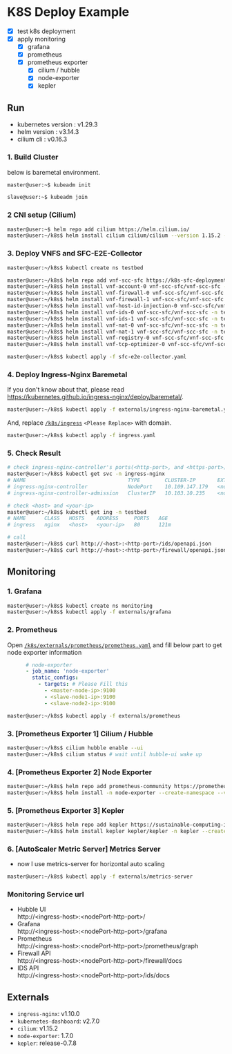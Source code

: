 # K8S Deploy Example

- [x] test k8s deployment
- [x] apply monitoring
  - [x] grafana
  - [x] prometheus
  - [x] prometheus exporter
    - [x] cilium / hubble
    - [x] node-exporter
    - [x] kepler

## Run

- kubernetes version : v1.29.3
- helm version : v3.14.3
- cilium cli : v0.16.3

### 1. Build Cluster

below is baremetal environment.

```bash
master@user:~$ kubeadm init
```


```bash
slave@user:~$ kubeadm join
```

### 2 CNI setup (Cilium)

```bash
master@user:~$ helm repo add cilium https://helm.cilium.io/
master@user:~/k8s$ helm install cilium cilium/cilium --version 1.15.2 -n kube-system -f externals/cilium/values.yaml
```

### 3. Deploy VNFS and SFC-E2E-Collector

```bash
master@user:~/k8s$ kubectl create ns testbed

master@user:~/k8s$ helm repo add vnf-scc-sfc https://k8s-sfc-deployment.github.io/VNF-SCC-SFC
master@user:~/k8s$ helm install vnf-account-0 vnf-scc-sfc/vnf-scc-sfc -n testbed -f vnfs/account.yaml
master@user:~/k8s$ helm install vnf-firewall-0 vnf-scc-sfc/vnf-scc-sfc -n testbed -f vnfs/firewall.yaml
master@user:~/k8s$ helm install vnf-firewall-1 vnf-scc-sfc/vnf-scc-sfc -n testbed -f vnfs/firewall.yaml
master@user:~/k8s$ helm install vnf-host-id-injection-0 vnf-scc-sfc/vnf-scc-sfc -n testbed -f vnfs/host-id-injection.yaml
master@user:~/k8s$ helm install vnf-ids-0 vnf-scc-sfc/vnf-scc-sfc -n testbed -f vnfs/ids.yaml
master@user:~/k8s$ helm install vnf-ids-1 vnf-scc-sfc/vnf-scc-sfc -n testbed -f vnfs/ids.yaml
master@user:~/k8s$ helm install vnf-nat-0 vnf-scc-sfc/vnf-scc-sfc -n testbed -f vnfs/nat.yaml
master@user:~/k8s$ helm install vnf-nat-1 vnf-scc-sfc/vnf-scc-sfc -n testbed -f vnfs/nat.yaml
master@user:~/k8s$ helm install vnf-registry-0 vnf-scc-sfc/vnf-scc-sfc -n testbed -f vnfs/registry.yaml
master@user:~/k8s$ helm install vnf-tcp-optimizer-0 vnf-scc-sfc/vnf-scc-sfc -n testbed -f vnfs/tcp-optimizer.yaml

master@user:~/k8s$ kubectl apply -f sfc-e2e-collector.yaml
```

### 4. Deploy Ingress-Nginx Baremetal

If you don't know about that, please read https://kubernetes.github.io/ingress-nginx/deploy/baremetal/.

```bash
master@user:~/k8s$ kubectl apply -f externals/ingress-nginx-baremetal.yaml
```

And, replace [`/k8s/ingress`](/k8s/ingress.yaml) `<Please Replace>` with domain.

```bash
master@user:~/k8s$ kubectl apply -f ingress.yaml
```

### 5. Check Result

```bash
# check ingress-nginx-controller's ports(<http-port>, and <https-port>)
master@user:~/k8s$ kubectl get svc -n ingress-nginx 
# NAME                                 TYPE        CLUSTER-IP       EXTERNAL-IP   PORT(S)                                   AGE
# ingress-nginx-controller             NodePort    10.109.147.179   <none>        80:<http-port>/TCP,443:<https-port>/TCP   123m
# ingress-nginx-controller-admission   ClusterIP   10.103.10.235    <none>        443/TCP                                   123m

# check <host> and <your-ip>
master@user:~/k8s$ kubectl get ing -n testbed
# NAME      CLASS   HOSTS    ADDRESS     PORTS   AGE
# ingress   nginx   <host>   <your-ip>   80      121m

# call
master@user:~/k8s$ curl http://<host>:<http-port>/ids/openapi.json
master@user:~/k8s$ curl http://<host>:<http-port>/firewall/openapi.json
```

## Monitoring

### 1. Grafana

```bash
master@user:~/k8s$ kubectl create ns monitoring
master@user:~/k8s$ kubectl apply -f externals/grafana
```

### 2. Prometheus

Open [`/k8s/externals/prometheus/prometheus.yaml`](/k8s/externals/prometheus/prometheus.yaml) and fill below part to get node exporter information
```yaml
      # node-exporter
      - job_name: 'node-exporter'
        static_configs:
          - targets: # Please Fill this
            - <master-node-ip>:9100
            - <slave-node1-ip>:9100
            - <slave-node2-ip>:9100
```

```bash
master@user:~/k8s$ kubectl apply -f externals/prometheus
```

### 3. [Prometheus Exporter 1] Cilium / Hubble

```bash
master@user:~/k8s$ cilium hubble enable --ui
master@user:~/k8s$ cilium status # wait until hubble-ui wake up
```

### 4. [Prometheus Exporter 2] Node Exporter

```bash
master@user:~/k8s$ helm repo add prometheus-community https://prometheus-community.github.io/helm-charts
master@user:~/k8s$ helm install -n node-exporter --create-namespace --version 1.7.0 -f externals/node-exporter/value.yaml
```

### 5. [Prometheus Exporter 3] Kepler

```bash
master@user:~/k8s$ helm repo add kepler https://sustainable-computing-io.github.io/kepler-helm-chart
master@user:~/k8s$ helm install kepler kepler/kepler -n kepler --create-namespace --version release-0.7.8 -f externals/kepler/value.yaml
```

### 6. [AutoScaler Metric Server] Metrics Server

- now I use metrics-server for horizontal auto scaling

```bash
master@user:~/k8s$ kubectl apply -f externals/metrics-server
```

### Monitoring Service url

- Hubble UI  
  http://\<ingress-host\>:\<nodePort-http-port\>/
- Grafana  
  http://\<ingress-host\>:\<nodePort-http-port\>/grafana
- Prometheus  
  http://\<ingress-host\>:\<nodePort-http-port\>/prometheus/graph
- Firewall API  
  http://\<ingress-host\>:\<nodePort-http-port\>/firewall/docs
- IDS API  
  http://\<ingress-host\>:\<nodePort-http-port\>/ids/docs


## Externals

- `ingress-nginx`: v1.10.0
- `kubernetes-dashboard`: v2.7.0
- `cilium`: v1.15.2
- `node-exporter`: 1.7.0
- `kepler`: release-0.7.8
